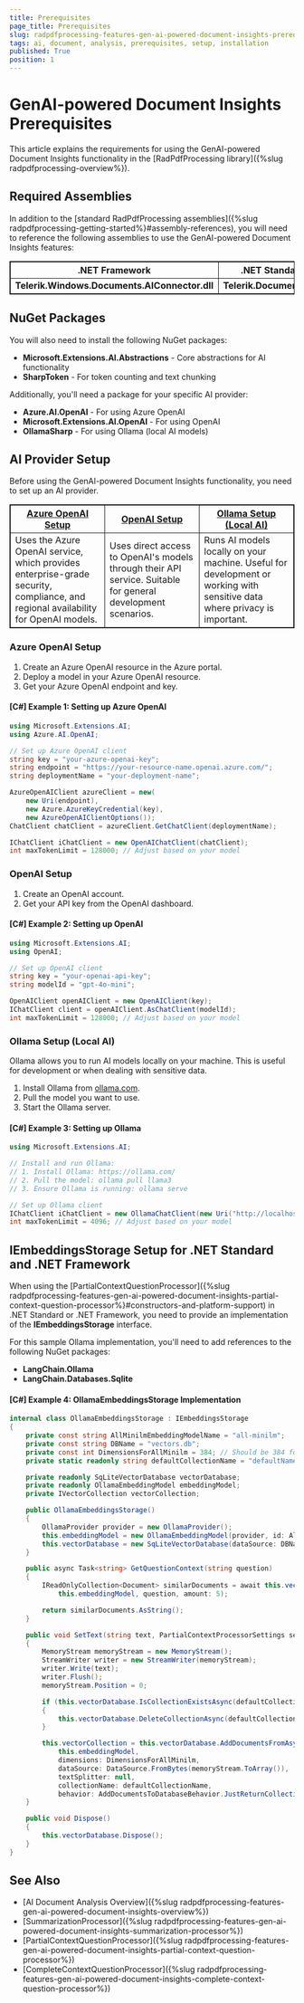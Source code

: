 ```yaml
---
title: Prerequisites
page_title: Prerequisites
slug: radpdfprocessing-features-gen-ai-powered-document-insights-prerequisites
tags: ai, document, analysis, prerequisites, setup, installation
published: True
position: 1
---
```

<style>
table, th, td {
    border: 1px solid;
}
/* First table with two columns */
table:nth-of-type(1) th:first-of-type {
    width: 50%;
}
table:nth-of-type(1) th:nth-of-type(2) {
    width: 50%;
}
/* Second table with three columns */
table:nth-of-type(2) th {
    width: 33.33%;
}
</style>

# GenAI-powered Document Insights Prerequisites
This article explains the requirements for using the GenAI-powered Document Insights functionality in the [RadPdfProcessing library]({%slug radpdfprocessing-overview%}).

## Required Assemblies

In addition to the [standard RadPdfProcessing assemblies]({%slug radpdfprocessing-getting-started%}#assembly-references), you will need to reference the following assemblies to use the GenAI-powered Document Insights features:

|.NET Framework|.NET Standard-compatible|
|---|---|
|**Telerik.Windows.Documents.AIConnector.dll**|**Telerik.Documents.AIConnector.dll**|

## NuGet Packages

You will also need to install the following NuGet packages:

* **Microsoft.Extensions.AI.Abstractions** - Core abstractions for AI functionality
* **SharpToken** - For token counting and text chunking

Additionally, you'll need a package for your specific AI provider:

* **Azure.AI.OpenAI** - For using Azure OpenAI
* **Microsoft.Extensions.AI.OpenAI** - For using OpenAI
* **OllamaSharp** - For using Ollama (local AI models)

## AI Provider Setup

Before using the GenAI-powered Document Insights functionality, you need to set up an AI provider.

| [Azure OpenAI Setup](#azure-openai-setup) | [OpenAI Setup](#openai-setup) | [Ollama Setup (Local AI)](#ollama-setup-local-ai) |
|---|---|---|
| Uses the Azure OpenAI service, which provides enterprise-grade security, compliance, and regional availability for OpenAI models. | Uses direct access to OpenAI's models through their API service. Suitable for general development scenarios. | Runs AI models locally on your machine. Useful for development or working with sensitive data where privacy is important. |

### Azure OpenAI Setup

1. Create an Azure OpenAI resource in the Azure portal.
2. Deploy a model in your Azure OpenAI resource.
3. Get your Azure OpenAI endpoint and key.

#### __[C#] Example 1: Setting up Azure OpenAI__

```csharp
using Microsoft.Extensions.AI;
using Azure.AI.OpenAI;

// Set up Azure OpenAI client
string key = "your-azure-openai-key";
string endpoint = "https://your-resource-name.openai.azure.com/";
string deploymentName = "your-deployment-name";

AzureOpenAIClient azureClient = new(
    new Uri(endpoint),
    new Azure.AzureKeyCredential(key),
    new AzureOpenAIClientOptions());
ChatClient chatClient = azureClient.GetChatClient(deploymentName);

IChatClient iChatClient = new OpenAIChatClient(chatClient);
int maxTokenLimit = 128000; // Adjust based on your model
```

### OpenAI Setup

1. Create an OpenAI account.
2. Get your API key from the OpenAI dashboard.

#### __[C#] Example 2: Setting up OpenAI__

```csharp
using Microsoft.Extensions.AI;
using OpenAI;

// Set up OpenAI client
string key = "your-openai-api-key";
string modelId = "gpt-4o-mini";

OpenAIClient openAIClient = new OpenAIClient(key);
IChatClient client = openAIClient.AsChatClient(modelId);
int maxTokenLimit = 128000; // Adjust based on your model
```

### Ollama Setup (Local AI)

Ollama allows you to run AI models locally on your machine. This is useful for development or when dealing with sensitive data.

1. Install Ollama from [ollama.com](https://ollama.com/).
2. Pull the model you want to use.
3. Start the Ollama server.

#### __[C#] Example 3: Setting up Ollama__

```csharp
using Microsoft.Extensions.AI;

// Install and run Ollama:
// 1. Install Ollama: https://ollama.com/
// 2. Pull the model: ollama pull llama3
// 3. Ensure Ollama is running: ollama serve

// Set up Ollama client
IChatClient iChatClient = new OllamaChatClient(new Uri("http://localhost:11434/"), "llama3");
int maxTokenLimit = 4096; // Adjust based on your model
```

## IEmbeddingsStorage Setup for .NET Standard and .NET Framework

When using the [PartialContextQuestionProcessor]({%slug radpdfprocessing-features-gen-ai-powered-document-insights-partial-context-question-processor%}#constructors-and-platform-support)  in .NET Standard or .NET Framework, you need to provide an implementation of the **IEmbeddingsStorage** interface.

For this sample Ollama implementation, you'll need to add references to the following NuGet packages:
* **LangChain.Ollama**
* **LangChain.Databases.Sqlite**

#### __[C#] Example 4: OllamaEmbeddingsStorage Implementation__

```csharp
internal class OllamaEmbeddingsStorage : IEmbeddingsStorage
{
    private const string AllMinilmEmbeddingModelName = "all-minilm";
    private const string DBName = "vectors.db";
    private const int DimensionsForAllMinilm = 384; // Should be 384 for all-minilm
    private static readonly string defaultCollectionName = "defaultName";

    private readonly SqLiteVectorDatabase vectorDatabase;
    private readonly OllamaEmbeddingModel embeddingModel;
    private IVectorCollection vectorCollection;

    public OllamaEmbeddingsStorage()
    {
        OllamaProvider provider = new OllamaProvider();
        this.embeddingModel = new OllamaEmbeddingModel(provider, id: AllMinilmEmbeddingModelName);
        this.vectorDatabase = new SqLiteVectorDatabase(dataSource: DBName);
    }

    public async Task<string> GetQuestionContext(string question)
    {
        IReadOnlyCollection<Document> similarDocuments = await this.vectorCollection.GetSimilarDocuments(
            this.embeddingModel, question, amount: 5);

        return similarDocuments.AsString();
    }

    public void SetText(string text, PartialContextProcessorSettings settings)
    {
        MemoryStream memoryStream = new MemoryStream();
        StreamWriter writer = new StreamWriter(memoryStream);
        writer.Write(text);
        writer.Flush();
        memoryStream.Position = 0;

        if (this.vectorDatabase.IsCollectionExistsAsync(defaultCollectionName).Result)
        {
            this.vectorDatabase.DeleteCollectionAsync(defaultCollectionName).Wait();
        }

        this.vectorCollection = this.vectorDatabase.AddDocumentsFromAsync<TextLoader>(
            this.embeddingModel,
            dimensions: DimensionsForAllMinilm,
            dataSource: DataSource.FromBytes(memoryStream.ToArray()),
            textSplitter: null,
            collectionName: defaultCollectionName,
            behavior: AddDocumentsToDatabaseBehavior.JustReturnCollectionIfCollectionIsAlreadyExists).Result;
    }

    public void Dispose()
    {
        this.vectorDatabase.Dispose();
    }
}
```

## See Also

* [AI Document Analysis Overview]({%slug radpdfprocessing-features-gen-ai-powered-document-insights-overview%})
* [SummarizationProcessor]({%slug radpdfprocessing-features-gen-ai-powered-document-insights-summarization-processor%})
* [PartialContextQuestionProcessor]({%slug radpdfprocessing-features-gen-ai-powered-document-insights-partial-context-question-processor%})
* [CompleteContextQuestionProcessor]({%slug radpdfprocessing-features-gen-ai-powered-document-insights-complete-context-question-processor%})
